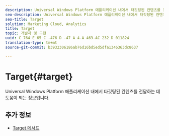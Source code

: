 ```yaml
---
description: Universal Windows Platform 애플리케이션 내에서 타깃팅된 컨텐츠를 전달하는 데 도움이 되는 정보입니다.
seo-description: Universal Windows Platform 애플리케이션 내에서 타깃팅된 컨텐츠를 전달하는 데 도움이 되는 정보입니다.
seo-title: Target
solution: Marketing Cloud, Analytics
title: Target
topic: 개발자 및 구현
uuid: C 764 E 65 C -476 D -47 A 4-A 463-AC 232 D 011824
translation-type: tm+mt
source-git-commit: b3932306186ab76d16bd5ed5dfa1346363dc8637

---
```



# Target{#target}

Universal Windows Platform 애플리케이션 내에서 타깃팅된 컨텐츠를 전달하는 데 도움이 되는 정보입니다.

## 추가 정보

+ [Target 메서드](/help/universal-windows/target/target-methods.md)